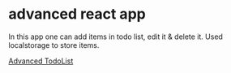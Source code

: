 # advanced react app


In this app one can add items in todo list, edit it & delete it.
Used localstorage to store items.


[Advanced TodoList](https://advanced-todolist-1.netlify.app/)
